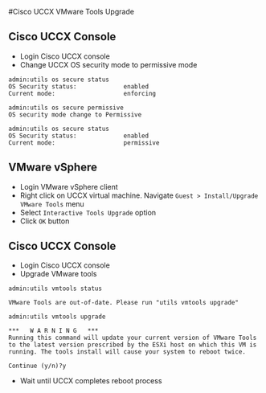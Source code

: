 #Cisco UCCX VMware Tools Upgrade
## Cisco UCCX Console
* Login Cisco UCCX console
* Change UCCX OS security mode to permissive mode
```
admin:utils os secure status
OS Security status:             enabled
Current mode:                   enforcing
```
```
admin:utils os secure permissive
OS security mode change to Permissive
```
```
admin:utils os secure status
OS Security status:             enabled
Current mode:                   permissive
```
## VMware vSphere
* Login VMware vSphere client
* Right click on UCCX virtual machine. Navigate `Guest > Install/Upgrade VMware Tools` menu
* Select `Interactive Tools Upgrade` option
* Click `OK` button

## Cisco UCCX Console
* Login Cisco UCCX console
* Upgrade VMware tools
```
admin:utils vmtools status

VMware Tools are out-of-date. Please run "utils vmtools upgrade"
```
```
admin:utils vmtools upgrade

***   W A R N I N G   ***
Running this command will update your current version of VMware Tools
to the latest version prescribed by the ESXi host on which this VM is
running. The tools install will cause your system to reboot twice.

Continue (y/n)?y
```
* Wait until UCCX completes reboot process
